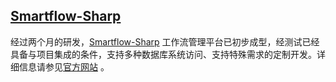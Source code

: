 ﻿## [Smartflow-Sharp](https://www.smartflow-sharp.com)
经过两个月的研发，[Smartflow-Sharp](https://www.smartflow-sharp.com) 工作流管理平台已初步成型，经测试已经具备与项目集成的条件，支持多种数据库系统访问、支持特殊需求的定制开发。详细信息请参见[官方网站](https://www.smartflow-sharp.com) 。

